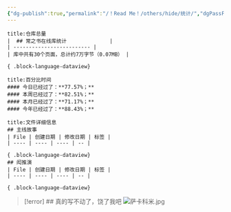 ```yaml
---
{"dg-publish":true,"permalink":"/！Read Me！/others/hide/统计/","dgPassFrontmatter":true}
---
```




````ad-info
title:仓库总量
|  ## 常之书在线库统计              |
| ------------------------- |
| 库中共有30个页面，总计约7万字节（0.07MB） |

{ .block-language-dataview}
````

```ad-info
title:百分比时间
#### 今日已经过了：**77.57%；**
#### 本周已经过了：**82.51%；**
#### 本月已经过了：**71.17%；**
#### 今年已经过了：**88.43%；**

```

````ad-example
title:文件详细信息
## 主线故事
| File | 创建日期 | 修改日期 | 标签 |
| ---- | ---- | ---- | -- |

{ .block-language-dataview}
## 闳推演
| File | 创建日期 | 修改日期 | 标签 |
| ---- | ---- | ---- | -- |

{ .block-language-dataview}
````

> [!error] ## 真的写不动了，饶了我吧
> ![萨卡科米.jpg](/img/user/%EF%BC%81Read%20Me%EF%BC%81/others/data/kemi/%E8%90%A8%E5%8D%A1%E7%A7%91%E7%B1%B3.jpg)